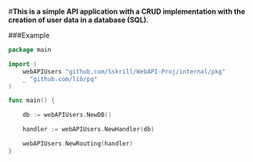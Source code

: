 #**This is a simple API application with a CRUD implementation with the creation of user data in a database (SQL).**

###Example

```go
package main

import (
	webAPIUsers "github.com/Sskrill/WebAPI-Proj/internal/pkg"
	_ "github.com/lib/pq"
)

func main() {

	db := webAPIUsers.NewDB()

	handler := webAPIUsers.NewHandler(db)

	webAPIUsers.NewRouting(handler)
}
```
